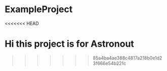 # ExampleProject
<<<<<<< HEAD


Hi this project is for Astronout
=======
>>>>>>> 85a4ba4ae388c4817a218b0e1d23f666e54b221c
